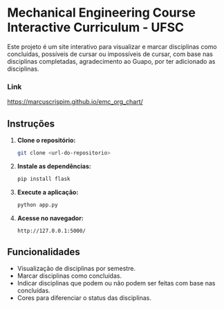 # Mechanical Engineering Course Interactive Curriculum - UFSC

Este projeto é um site interativo para visualizar e marcar disciplinas como concluídas, possíveis de cursar ou impossíveis de cursar, com base nas disciplinas completadas, agradecimento ao Guapo, por ter adicionado as disciplinas.

### Link
https://marcuscrispim.github.io/emc_org_chart/

## Instruções

1. **Clone o repositório:**
    ```bash
    git clone <url-do-repositorio>
    ```

2. **Instale as dependências:**
    ```bash
    pip install flask
    ```

3. **Execute a aplicação:**
    ```bash
    python app.py
    ```

4. **Acesse no navegador:**
    ```
    http://127.0.0.1:5000/
    ```

## Funcionalidades

- Visualização de disciplinas por semestre.
- Marcar disciplinas como concluídas.
- Indicar disciplinas que podem ou não podem ser feitas com base nas concluídas.
- Cores para diferenciar o status das disciplinas.
